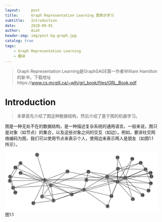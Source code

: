 ```yaml
---
layout:     post
title:      Graph Representation Learning 图表示学习
subtitle:   Introduction
date:       2020-09-01
author:     Aiah
header-img: img/post-bg-graph.jpg
catalog: true
tags:
    - Graph Representation Learning
    - 翻译
---
```

>Graph Representation Learning是GraphSAGE第一作者William Hamilton的新书，下载地址https://www.cs.mcgill.ca/~wlh/grl_book/files/GRL_Book.pdf

# Introduction

>本章首先介绍了图这种数据结构，然后介绍了基于图的机器学习。

图是一种无处不在的数据结构，是一种描述复杂系统的通用语言。一般来说，图只是对象（如节点）的集合，以及这些对象之间的交互（如边）。例如，要讲社交网络编码为图，我们可以使用节点来表示个人，使用边来表示两人是朋友（如图1.1所示）。

<img style="display: block; margin: 0 auto" src="img/post_images/Graph-Representation-Learning/1_1graph.png" alt="" />

<div class="caption">图1.1</div>